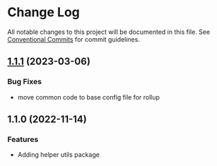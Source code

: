 # Change Log

All notable changes to this project will be documented in this file.
See [Conventional Commits](https://conventionalcommits.org) for commit guidelines.

## [1.1.1](https://github.com/driponfleek/web-sdk/compare/@driponfleek/bankai-lib-helper-utils@1.1.0...@driponfleek/bankai-lib-helper-utils@1.1.1) (2023-03-06)


### Bug Fixes

* move common code to base config file for rollup



## 1.1.0 (2022-11-14)


### Features

* Adding helper utils package

